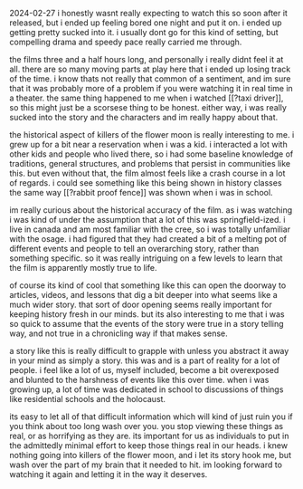 2024-02-27
i honestly wasnt really expecting to watch this so soon after it released, but i ended up feeling bored one night and put it on. i ended up getting pretty sucked into it. i usually dont go for this kind of setting, but compelling drama and speedy pace really carried me through.

the films three and a half hours long, and personally i really didnt feel it at all. there are so many moving parts at play here that i ended up losing track of the time. i know thats not really that common of a sentiment, and im sure that it was probably more of a problem if you were watching it in real time in a theater. the same thing happened to me when i watched [[?taxi driver]], so this might just be a scorsese thing to be honest. either way, i was really sucked into the story and the characters and im really happy about that.

the historical aspect of killers of the flower moon is really interesting to me. i grew up for a bit near a reservation when i was a kid. i interacted a lot with other kids and people who lived there, so i had some baseline knowledge of traditions, general structures, and problems that persist in communities like this. but even without that, the film almost feels like a crash course in a lot of regards. i could see something like this being shown in history classes the same way [[?rabbit proof fence]] was shown when i was in school.

im really curious about the historical accuracy of the film. as i was watching i was kind of under the assumption that a lot of this was springfield-ized. i live in canada and am most familiar with the cree, so i was totally unfamiliar with the osage. i had figured that they had created a bit of a melting pot of different events and people to tell an overarching story, rather than something specific. so it was really intriguing on a few levels to learn that the film is apparently mostly true to life.

of course its kind of cool that something like this can open the doorway to articles, videos, and lessons that dig a bit deeper into what seems like a much wider story. that sort of door opening seems really important for keeping history fresh in our minds. but its also interesting to me that i was so quick to assume that the events of the story were true in a story telling way, and not true in a chronicling way if that makes sense.

a story like this is really difficult to grapple with unless you abstract it away in your mind as simply a story. this was and is a part of reality for a lot of people. i feel like a lot of us, myself included, become a bit overexposed and blunted to the harshness of events like this over time. when i was growing up, a lot of time was dedicated in school to discussions of things like residential schools and the holocaust.

its easy to let all of that difficult information which will kind of just ruin you if you think about too long wash over you. you stop viewing these things as real, or as horrifying as they are. its important for us as individuals to put in the admittedly minimal effort to keep those things real in our heads. i knew nothing going into killers of the flower moon, and i let its story hook me, but wash over the part of my brain that it needed to hit. im looking forward to watching it again and letting it in the way it deserves.